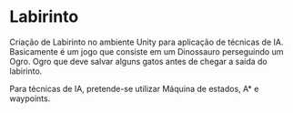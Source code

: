 # Labirinto
Criação de Labirinto no ambiente Unity para aplicação de técnicas de IA.
Basicamente é um jogo que consiste em um Dinossauro perseguindo um Ogro.
Ogro que deve salvar alguns gatos antes de chegar a saída do labirinto.

Para técnicas de IA, pretende-se utilizar Máquina de estados, A* e waypoints.
